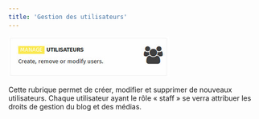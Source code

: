 ```yaml
---
title: 'Gestion des utilisateurs'
---
```


![](cartesAdmin-1.jpg) 
 
Cette rubrique permet de créer, modifier et supprimer de nouveaux utilisateurs. Chaque utilisateur ayant le rôle « staff » se verra attribuer les droits de gestion du blog et des médias.  